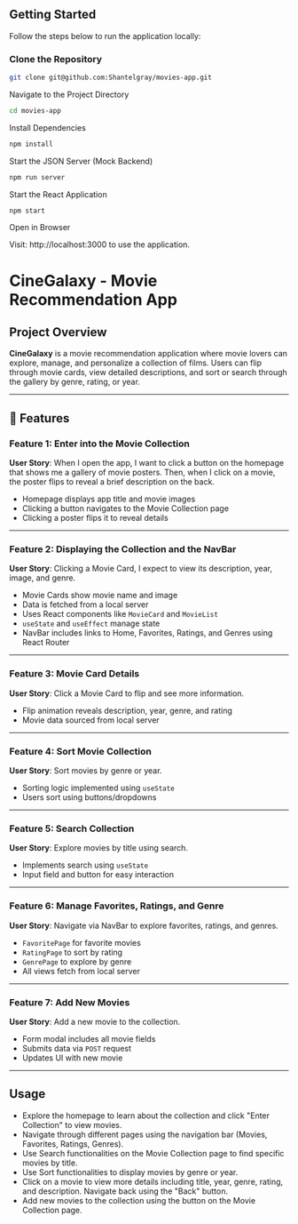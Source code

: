 ## Getting Started

Follow the steps below to run the application locally:

### Clone the Repository

```bash
git clone git@github.com:Shantelgray/movies-app.git
```

Navigate to the Project Directory

```bash
cd movies-app
```

Install Dependencies

```bash
npm install
```

Start the JSON Server (Mock Backend)

```bash
npm run server
```

Start the React Application

```bash
npm start
```

Open in Browser

Visit: http://localhost:3000 to use the application.

# CineGalaxy - Movie Recommendation App

## Project Overview

**CineGalaxy** is a movie recommendation application where movie lovers can explore, manage, and personalize a collection of films. Users can flip through movie cards, view detailed descriptions, and sort or search through the gallery by genre, rating, or year.

---

## 🚀 Features

### Feature 1: Enter into the Movie Collection

**User Story**: When I open the app, I want to click a button on the homepage that shows me a gallery of movie posters. Then, when I click on a movie, the poster flips to reveal a brief description on the back.

- Homepage displays app title and movie images
- Clicking a button navigates to the Movie Collection page
- Clicking a poster flips it to reveal details

---

### Feature 2: Displaying the Collection and the NavBar

**User Story**: Clicking a Movie Card, I expect to view its description, year, image, and genre.

- Movie Cards show movie name and image
- Data is fetched from a local server
- Uses React components like `MovieCard` and `MovieList`
- `useState` and `useEffect` manage state
- NavBar includes links to Home, Favorites, Ratings, and Genres using React Router

---

### Feature 3: Movie Card Details

**User Story**: Click a Movie Card to flip and see more information.

- Flip animation reveals description, year, genre, and rating
- Movie data sourced from local server

---

### Feature 4: Sort Movie Collection

**User Story**: Sort movies by genre or year.

- Sorting logic implemented using `useState`
- Users sort using buttons/dropdowns

---

### Feature 5: Search Collection

**User Story**: Explore movies by title using search.

- Implements search using `useState`
- Input field and button for easy interaction

---

### Feature 6: Manage Favorites, Ratings, and Genre

**User Story**: Navigate via NavBar to explore favorites, ratings, and genres.

- `FavoritePage` for favorite movies
- `RatingPage` to sort by rating
- `GenrePage` to explore by genre
- All views fetch from local server

---

### Feature 7: Add New Movies

**User Story**: Add a new movie to the collection.

- Form modal includes all movie fields
- Submits data via `POST` request
- Updates UI with new movie

---

## Usage

- Explore the homepage to learn about the collection and click "Enter Collection" to view movies.
- Navigate through different pages using the navigation bar (Movies, Favorites, Ratings, Genres).
- Use Search functionalities on the Movie Collection page to find specific movies by title.
- Use Sort functionalities to display movies by genre or year.
- Click on a movie to view more details including title, year, genre, rating, and description. Navigate back using the "Back" button.
- Add new movies to the collection using the button on the Movie Collection page.
